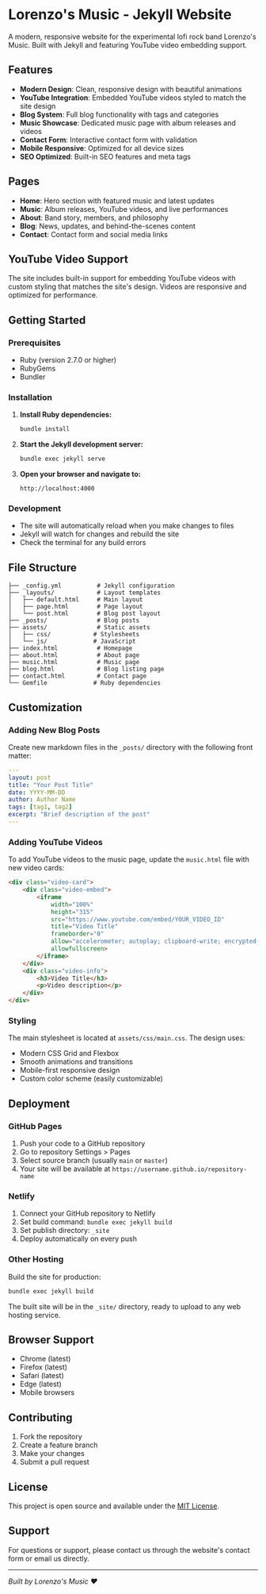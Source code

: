 # Lorenzo's Music - Jekyll Website

A modern, responsive website for the experimental lofi rock band Lorenzo's Music. Built with Jekyll and featuring YouTube video embedding support.

## Features

- **Modern Design**: Clean, responsive design with beautiful animations
- **YouTube Integration**: Embedded YouTube videos styled to match the site design
- **Blog System**: Full blog functionality with tags and categories
- **Music Showcase**: Dedicated music page with album releases and videos
- **Contact Form**: Interactive contact form with validation
- **Mobile Responsive**: Optimized for all device sizes
- **SEO Optimized**: Built-in SEO features and meta tags

## Pages

- **Home**: Hero section with featured music and latest updates
- **Music**: Album releases, YouTube videos, and live performances
- **About**: Band story, members, and philosophy
- **Blog**: News, updates, and behind-the-scenes content
- **Contact**: Contact form and social media links

## YouTube Video Support

The site includes built-in support for embedding YouTube videos with custom styling that matches the site's design. Videos are responsive and optimized for performance.

## Getting Started

### Prerequisites

- Ruby (version 2.7.0 or higher)
- RubyGems
- Bundler

### Installation

1. **Install Ruby dependencies:**
   ```bash
   bundle install
   ```

2. **Start the Jekyll development server:**
   ```bash
   bundle exec jekyll serve
   ```

3. **Open your browser and navigate to:**
   ```
   http://localhost:4000
   ```

### Development

- The site will automatically reload when you make changes to files
- Jekyll will watch for changes and rebuild the site
- Check the terminal for any build errors

## File Structure

```
├── _config.yml          # Jekyll configuration
├── _layouts/            # Layout templates
│   ├── default.html     # Main layout
│   ├── page.html        # Page layout
│   └── post.html        # Blog post layout
├── _posts/              # Blog posts
├── assets/              # Static assets
│   ├── css/            # Stylesheets
│   └── js/             # JavaScript
├── index.html           # Homepage
├── about.html           # About page
├── music.html           # Music page
├── blog.html            # Blog listing page
├── contact.html         # Contact page
└── Gemfile             # Ruby dependencies
```

## Customization

### Adding New Blog Posts

Create new markdown files in the `_posts/` directory with the following front matter:

```yaml
---
layout: post
title: "Your Post Title"
date: YYYY-MM-DD
author: Author Name
tags: [tag1, tag2]
excerpt: "Brief description of the post"
---
```

### Adding YouTube Videos

To add YouTube videos to the music page, update the `music.html` file with new video cards:

```html
<div class="video-card">
    <div class="video-embed">
        <iframe 
            width="100%" 
            height="315" 
            src="https://www.youtube.com/embed/YOUR_VIDEO_ID" 
            title="Video Title" 
            frameborder="0" 
            allow="accelerometer; autoplay; clipboard-write; encrypted-media; gyroscope; picture-in-picture" 
            allowfullscreen>
        </iframe>
    </div>
    <div class="video-info">
        <h3>Video Title</h3>
        <p>Video description</p>
    </div>
</div>
```

### Styling

The main stylesheet is located at `assets/css/main.css`. The design uses:
- Modern CSS Grid and Flexbox
- Smooth animations and transitions
- Mobile-first responsive design
- Custom color scheme (easily customizable)

## Deployment

### GitHub Pages

1. Push your code to a GitHub repository
2. Go to repository Settings > Pages
3. Select source branch (usually `main` or `master`)
4. Your site will be available at `https://username.github.io/repository-name`

### Netlify

1. Connect your GitHub repository to Netlify
2. Set build command: `bundle exec jekyll build`
3. Set publish directory: `_site`
4. Deploy automatically on every push

### Other Hosting

Build the site for production:
```bash
bundle exec jekyll build
```

The built site will be in the `_site/` directory, ready to upload to any web hosting service.

## Browser Support

- Chrome (latest)
- Firefox (latest)
- Safari (latest)
- Edge (latest)
- Mobile browsers

## Contributing

1. Fork the repository
2. Create a feature branch
3. Make your changes
4. Submit a pull request

## License

This project is open source and available under the [MIT License](LICENSE).

## Support

For questions or support, please contact us through the website's contact form or email us directly.

---

*Built by Lorenzo's Music ❤️*
